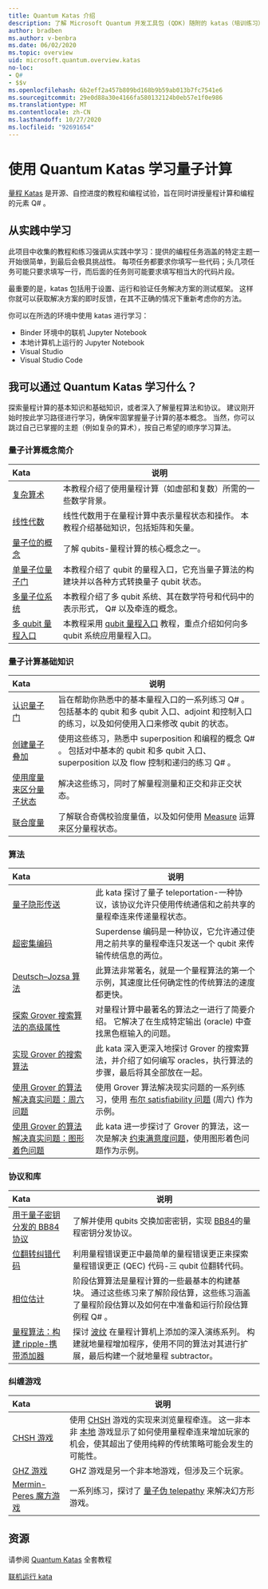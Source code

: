 ```yaml
---
title: Quantum Katas 介绍
description: 了解 Microsoft Quantum 开发工具包 (QDK) 随附的 katas（培训练习）
author: bradben
ms.author: v-benbra
ms.date: 06/02/2020
ms.topic: overview
uid: microsoft.quantum.overview.katas
no-loc:
- Q#
- $$v
ms.openlocfilehash: 6b2eff2a457b809bd168b9b59ab013b7fc7541e6
ms.sourcegitcommit: 29e0d88a30e4166fa580132124b0eb57e1f0e986
ms.translationtype: MT
ms.contentlocale: zh-CN
ms.lasthandoff: 10/27/2020
ms.locfileid: "92691654"
---
```

# <a name="learn-quantum-computing-with-the-quantum-katas"></a>使用 Quantum Katas 学习量子计算

[量程 Katas](https://github.com/Microsoft/QuantumKatas/) 是开源、自控进度的教程和编程试验，旨在同时讲授量程计算和编程的元素 Q# 。

## <a name="learning-by-doing"></a>从实践中学习

此项目中收集的教程和练习强调从实践中学习：提供的编程任务涵盖的特定主题一开始很简单，到最后会极具挑战性。 每项任务都要求你填写一些代码；头几项任务可能只要求填写一行，而后面的任务则可能要求填写相当大的代码片段。

最重要的是，katas 包括用于设置、运行和验证任务解决方案的测试框架。 这样你就可以获取解决方案的即时反馈，在其不正确的情况下重新考虑你的方法。

你可以在所选的环境中使用 katas 进行学习：

* Binder 环境中的联机 Jupyter Notebook
* 本地计算机上运行的 Jupyter Notebook
* Visual Studio
* Visual Studio Code

## <a name="what-can-i-learn-with-the-quantum-katas"></a>我可以通过 Quantum Katas 学习什么？

探索量程计算的基本知识和基础知识，或者深入了解量程算法和协议。 建议刚开始时按此学习路径进行学习，确保牢固掌握量子计算的基本概念。 当然，你可以跳过自己已掌握的主题（例如复杂的算术），按自己希望的顺序学习算法。

### <a name="introduction-to-quantum-computing-concepts"></a>量子计算概念简介

| Kata | 说明 |
|:-----|-------------|
|[复杂算术](https://github.com/microsoft/QuantumKatas/tree/main/tutorials/ComplexArithmetic)|本教程介绍了使用量程计算（如虚部和复数）所需的一些数学背景。|
|[线性代数](https://github.com/microsoft/QuantumKatas/tree/main/tutorials/LinearAlgebra)|线性代数用于在量程计算中表示量程状态和操作。 本教程介绍基础知识，包括矩阵和矢量。|
|[量子位的概念](https://github.com/microsoft/QuantumKatas/tree/main/tutorials/Qubit)|了解 qubits-量程计算的核心概念之一。 |
|[单量子位量子门](https://github.com/microsoft/QuantumKatas/tree/main/tutorials/SingleQubitGates)|本教程介绍了 qubit 的量程入口，它充当量子算法的构建块并以各种方式转换量子 qubit 状态。|
|[多量子位系统](https://github.com/microsoft/QuantumKatas/tree/main/tutorials/MultiQubitSystems)|本教程介绍了多 qubit 系统、其在数学符号和代码中的表示形式， Q# 以及牵连的概念。|
|[多 qubit 量程入口](https://github.com/microsoft/QuantumKatas/tree/main/tutorials/MultiQubitGates)|本教程采用 [qubit 量程入口](https://github.com/microsoft/QuantumKatas/tree/main/tutorials/SingleQubitGates) 教程，重点介绍如何向多 qubit 系统应用量程入口。|

### <a name="quantum-computing-fundamentals"></a>量子计算基础知识

| Kata | 说明 |
|:-----|-------------|
|[认识量子门](https://github.com/microsoft/QuantumKatas/tree/main/BasicGates)|旨在帮助你熟悉中的基本量程入口的一系列练习 Q# 。 包括基本的 qubit 和多 qubit 入口、adjoint 和控制入口的练习，以及如何使用入口来修改 qubit 的状态。|
|[创建量子叠加](https://github.com/microsoft/QuantumKatas/tree/main/Superposition)|使用这些练习，熟悉中 superposition 和编程的概念 Q# 。 包括对中基本的 qubit 和多 qubit 入口、superposition 以及 flow 控制和递归的练习 Q# 。|
|[使用度量来区分量子状态](https://github.com/microsoft/QuantumKatas/tree/main/Measurements)|解决这些练习，同时了解量程测量和正交和非正交状态。 |
|[联合度量](https://github.com/microsoft/QuantumKatas/tree/main/JointMeasurements)|了解联合奇偶校验度量值，以及如何使用 [Measure](xref:Microsoft.Quantum.Intrinsic.Measure) 运算来区分量程状态。|

### <a name="algorithms"></a>算法

| Kata | 说明 |
|:-----|-------------|
|[量子隐形传送](https://github.com/microsoft/QuantumKatas/tree/main/Teleportation)|此 kata 探讨了量子 teleportation-一种协议，该协议允许只使用传统通信和之前共享的量程牵连来传递量程状态。|
|[超密集编码](https://github.com/microsoft/QuantumKatas/tree/main/SuperdenseCoding)|Superdense 编码是一种协议，它允许通过使用之前共享的量程牵连只发送一个 qubit 来传输传统信息的两位。  |
|[Deutsch–Jozsa 算法](https://github.com/microsoft/QuantumKatas/tree/main/tutorials/ExploringDeutschJozsaAlgorithm)|此算法非常著名，就是一个量程算法的第一个示例，其速度比任何确定性的传统算法的速度都更快。|
|[探索 Grover 搜索算法的高级属性](https://github.com/microsoft/QuantumKatas/tree/main/tutorials/ExploringGroversAlgorithm)|对量程计算中最著名的算法之一进行了简要介绍。 它解决了在生成特定输出 (oracle) 中查找黑色框输入的问题。 |
|[实现 Grover 的搜索算法](https://github.com/microsoft/QuantumKatas/tree/main/GroversAlgorithm)|此 kata 深入更深入地探讨 Grover 的搜索算法，并介绍了如何编写 oracles，执行算法的步骤，最后将其全部放在一起。|
|[使用 Grover 的算法解决真实问题：周六问题](https://github.com/microsoft/QuantumKatas/tree/main/SolveSATWithGrover)|使用 Grover 算法解决现实问题的一系列练习，使用 [布尔 satisfiability 问题](https://en.wikipedia.org/wiki/Boolean_satisfiability_problem) (周六) 作为示例。  |
|[使用 Grover 的算法解决真实问题：图形着色问题](https://github.com/microsoft/QuantumKatas/tree/main/GraphColoring)| 此 kata 进一步探讨了 Grover 的算法，这一次是解决 [约束满意度问题](https://en.wikipedia.org/wiki/Constraint_satisfaction_problem)，使用图形着色问题作为示例。 |

### <a name="protocols-and-libraries"></a>协议和库

| Kata | 说明 |
|:-----|-------------|
|[用于量子密钥分发的 BB84 协议](https://github.com/microsoft/QuantumKatas/tree/main/KeyDistribution_BB84)|了解并使用 qubits 交换加密密钥，实现 [BB84](https://en.wikipedia.org/wiki/BB84)的量程密钥分发协议。 |
|[位翻转纠错代码](https://github.com/microsoft/QuantumKatas/tree/main/QEC_BitFlipCode)|利用量程错误更正中最简单的量程错误更正来探索量程错误更正 (QEC) 代码-三 qubit 位翻转代码。|
|[相位估计](https://github.com/microsoft/QuantumKatas/blob/main/PhaseEstimation)|阶段估算算法是量程计算的一些最基本的构建基块。 通过这些练习来了解阶段估算，这些练习涵盖了量程阶段估算以及如何在中准备和运行阶段估算例程 Q# 。|
|[量程算法：构建 ripple-携带添加器](https://github.com/microsoft/QuantumKatas/blob/main/RippleCarryAdder)|探讨 [波纹](https://en.wikipedia.org/wiki/Adder_(electronics)#Ripple-carry_adder) 在量程计算机上添加的深入演练系列。 构建就地量程增加程序，使用不同的算法对其进行扩展，最后构建一个就地量程 subtractor。   |

### <a name="entanglement-games"></a>纠缠游戏

| Kata | 说明 |
|:-----|-------------|
|[CHSH 游戏](https://github.com/microsoft/QuantumKatas/tree/main/CHSHGame)|使用 [CHSH](https://en.wikipedia.org/wiki/CHSH_inequality) 游戏的实现来浏览量程牵连。 这一非本非 [本地](https://en.wikipedia.org/wiki/Quantum_refereed_game) 游戏显示了如何使用量程牵连来增加玩家的机会，使其超出了使用纯粹的传统策略可能会发生的可能性。|
|[GHZ 游戏](https://github.com/microsoft/QuantumKatas/tree/main/GHZGame)|GHZ 游戏是另一个非本地游戏，但涉及三个玩家。|
|[Mermin-Peres 魔方游戏](https://github.com/microsoft/QuantumKatas/tree/main/MagicSquareGame)|一系列练习，探讨了 [量子伪 telepathy](https://en.wikipedia.org/wiki/Quantum_pseudo-telepathy#The_Mermin%E2%80%93Peres_magic_square_game) 来解决幻方形游戏。  |

## <a name="resources"></a>资源

请参阅 [Quantum Katas](https://github.com/microsoft/QuantumKatas) 全套教程

[联机运行 kata](https://aka.ms/try-quantum-katas)
